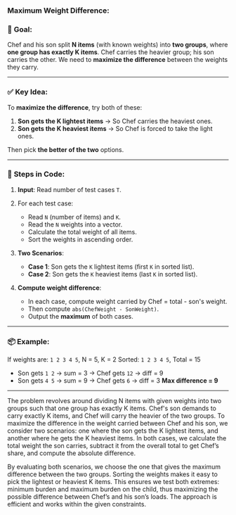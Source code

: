 ### Maximum Weight Difference:



### 🧠 **Goal**:

Chef and his son split **N items** (with known weights) into **two groups**, where **one group has exactly K items**.
Chef carries the heavier group; his son carries the other.
We need to **maximize the difference** between the weights they carry.

---

### ✅ **Key Idea**:

To **maximize the difference**, try both of these:

1. **Son gets the K lightest items** → So Chef carries the heaviest ones.
2. **Son gets the K heaviest items** → So Chef is forced to take the light ones.

Then pick **the better of the two** options.

---

### 🧮 **Steps in Code**:

1. **Input**: Read number of test cases `T`.

2. For each test case:

   * Read `N` (number of items) and `K`.
   * Read the `N` weights into a vector.
   * Calculate the total weight of all items.
   * Sort the weights in ascending order.

3. **Two Scenarios**:

   * **Case 1**: Son gets the `K` lightest items (first `K` in sorted list).
   * **Case 2**: Son gets the `K` heaviest items (last `K` in sorted list).

4. **Compute weight difference**:

   * In each case, compute weight carried by Chef = total - son's weight.
   * Then compute `abs(ChefWeight - SonWeight)`.
   * Output the **maximum** of both cases.

---

### 📦 Example:

If weights are: `1 2 3 4 5`, N = 5, K = 2
Sorted: `1 2 3 4 5`, Total = 15

* Son gets `1 2` → sum = 3 → Chef gets `12` → diff = 9
* Son gets `4 5` → sum = 9 → Chef gets `6` → diff = 3
  **Max difference = 9**

---


The problem revolves around dividing N items with given weights into two groups such that one group has exactly K items. Chef's son demands to carry exactly K items, and Chef will carry the heavier of the two groups. To maximize the difference in the weight carried between Chef and his son, we consider two scenarios: one where the son gets the K lightest items, and another where he gets the K heaviest items. In both cases, we calculate the total weight the son carries, subtract it from the overall total to get Chef’s share, and compute the absolute difference.

By evaluating both scenarios, we choose the one that gives the maximum difference between the two groups. Sorting the weights makes it easy to pick the lightest or heaviest K items. This ensures we test both extremes: minimum burden and maximum burden on the child, thus maximizing the possible difference between Chef’s and his son’s loads. The approach is efficient and works within the given constraints.

